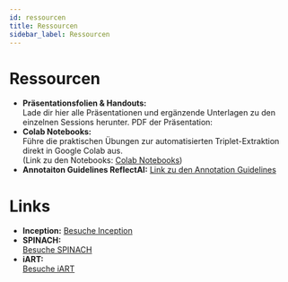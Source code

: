 ```yaml
---
id: ressourcen
title: Ressourcen
sidebar_label: Ressourcen
---
```


# Ressourcen

- **Präsentationsfolien & Handouts:**  
  Lade dir hier alle Präsentationen und ergänzende Unterlagen zu den einzelnen Sessions herunter.
  PDF der Präsentation: 
- **Colab Notebooks:**  
  Führe die praktischen Übungen zur automatisierten Triplet-Extraktion direkt in Google Colab aus.  
  (Link zu den Notebooks: [Colab Notebooks](https://colab.research.google.com))
- **Annotaiton Guidelines ReflectAI:**
  [Link zu den Annotation Guidelines](https://guideline.open-develop.org)

# Links

- **Inception:**
  [Besuche Inception](https://dhd24.open-develop.org/)
- **SPINACH:**  
  [Besuche SPINACH](https://spinach.genie.stanford.edu/)
- **iART:**  
  [Besuche iART](https://www.iart.vision)